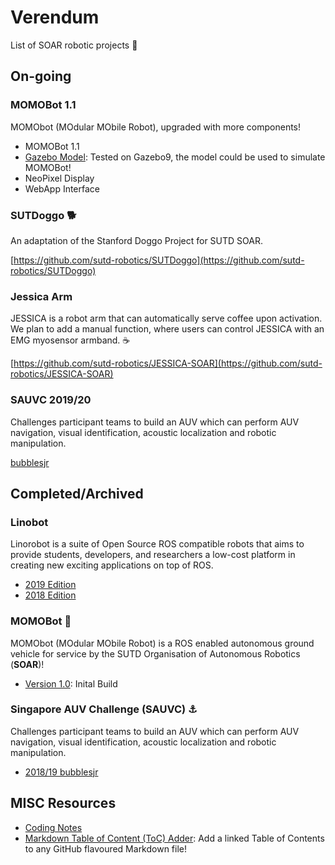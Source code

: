 # Verendum
List of SOAR robotic projects 🤖

## On-going
### MOMOBot 1.1
MOMObot (MOdular MObile Robot), upgraded with more components!
- MOMOBot 1.1
- [Gazebo Model](https://github.com/1487quantum/momobot_gazebo): Tested on Gazebo9, the model could be used to simulate MOMOBot!
- NeoPixel Display
- WebApp Interface

### SUTDoggo 🐕
An adaptation of the Stanford Doggo Project for SUTD SOAR.

[https://github.com/sutd-robotics/SUTDoggo](https://github.com/sutd-robotics/SUTDoggo)
### Jessica Arm
JESSICA is a robot arm that can automatically serve coffee upon activation. We plan to add a manual function, where users can control JESSICA with an EMG myosensor armband. ☕

[https://github.com/sutd-robotics/JESSICA-SOAR](https://github.com/sutd-robotics/JESSICA-SOAR)

### SAUVC 2019/20
Challenges participant teams to build an AUV which can perform AUV navigation, visual identification, acoustic localization and robotic manipulation.

[bubblesjr](https://github.com/sutd-robotics/bubblesjr)


## Completed/Archived
### Linobot
Linorobot is a suite of Open Source ROS compatible robots that aims to provide students, developers, and researchers a low-cost platform in creating new exciting applications on top of ROS.
- [2019 Edition](https://github.com/sutd-robotics/soar-linorobot)
- [2018 Edition](https://github.com/sutd-robotics/linorobot)

### MOMOBot 🍑
MOMObot (MOdular MObile Robot) is a ROS enabled autonomous ground vehicle for service by the SUTD Organisation of Autonomous Robotics (**SOAR**)!
- [Version 1.0](https://github.com/methylDragon/momobot): Inital Build 

### Singapore AUV Challenge (SAUVC) ⚓
Challenges participant teams to build an AUV which can perform AUV navigation, visual identification, acoustic localization and robotic manipulation.
- [2018/19 bubblesjr](https://github.com/sutd-robotics/bubblesjr)

## MISC Resources
- [Coding Notes](https://github.com/methylDragon/coding-notes)
- [Markdown Table of Content (ToC) Adder](https://github.com/methylDragon/markdown-linked-toc-adder): Add a linked Table of Contents to any GitHub flavoured Markdown file!




